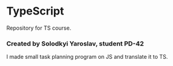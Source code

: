 # TypeScript
Repository for TS course.

### Created by Solodkyi Yaroslav, student PD-42

I made small task planning program on JS and translate it to TS.
